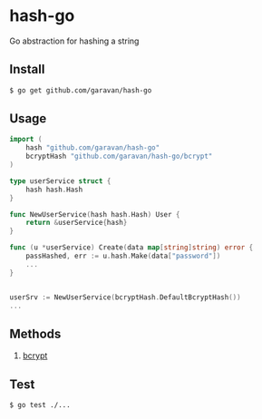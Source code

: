 # hash-go

Go abstraction for hashing a string

## Install

```bash
$ go get github.com/garavan/hash-go
```

## Usage

```go
import (
	hash "github.com/garavan/hash-go"
	bcryptHash "github.com/garavan/hash-go/bcrypt"
)

type userService struct {
	hash hash.Hash
}

func NewUserService(hash hash.Hash) User {
	return &userService{hash}
}

func (u *userService) Create(data map[string]string) error {
	passHashed, err := u.hash.Make(data["password"])
	...
}


userSrv := NewUserService(bcryptHash.DefaultBcryptHash())
...
```

## Methods

1. [bcrypt](https://godoc.org/golang.org/x/crypto/bcrypt)

## Test

```bash
$ go test ./...
```
